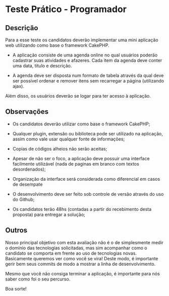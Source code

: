 Teste Prático - Programador
=============

Descrição
---------

Para a esse teste os candidatos deverão implementar uma mini aplicação web utilizando como base o framework CakePHP. 

- A aplicação consiste de uma agenda online no qual usuários poderão cadastrar suas atividades e afazeres. Cada item da agenda deve conter uma data, titulo e descrição.

- A agenda deve ser disposta num formato de tabela através da qual deve ser possível ordenar e remover itens sem recarregar a página (utilizando ajax).

Além disso, os usuários deverão se logar para ter acesso à aplicação.

Observações
-----------

- Os candidatos deverão utilizar como base o framework CakePHP;

- Qualquer plugin, extensão ou biblioteca pode ser utilizado na aplicação, assim como vale usar qualquer fonte de informações;

- Copias de códigos alheios não serão aceitas;

- Apesar de não ser o foco, a aplicação deve possuir uma interface facilmente utilizável (nada de paginas em branco com textos desordenados);

- Organização da interface será considerada como diferencial em casos de desempate

- O desenvolvimento deve ser feito sob controle de versão através do uso do Github;

- Os candidatos terão 48hs (contadas a partir do recebimento desta proposta) para entregar a solução;

Outros
------

Nosso principal objetivo com esta avaliação não é o de simplesmente medir o domínio das tecnologias solicitadas, mas sim acompanhar como o candidato se comporta em frente ao uso de tecnologias novas. Basicamente queremos ver como você se vira! Deste modo, é importante gerir bem seus commits de modo a mostrar a linha de desenvolvimento.

Mesmo que você não consiga terminar a aplicação, é importante para nós saber como foi o seu percurso.

Boa sorte!
